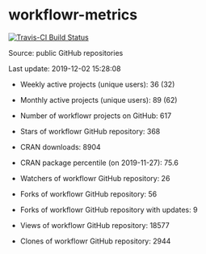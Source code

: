
<!-- README.md is generated from README.Rmd. Please edit that file -->
workflowr-metrics
=================

[![Travis-CI Build Status](https://travis-ci.org/workflowr/workflowr-metrics.svg?branch=master)](https://travis-ci.org/workflowr/workflowr-metrics)

Source: public GitHub repositories

Last update: 2019-12-02 15:28:08

-   Weekly active projects (unique users): 36 (32)

-   Monthly active projects (unique users): 89 (62)

-   Number of workflowr projects on GitHub: 617

-   Stars of workflowr GitHub repository: 368

-   CRAN downloads: 8904

-   CRAN package percentile (on 2019-11-27): 75.6

-   Watchers of workflowr GitHub repository: 26

-   Forks of workflowr GitHub repository: 56

-   Forks of workflowr GitHub repository with updates: 9

-   Views of workflowr GitHub repository: 18577

-   Clones of workflowr GitHub repository: 2944
